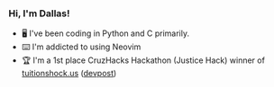 ### Hi, I'm Dallas!

- 🖥️ I've been coding in Python and C primarily.
- ⌨️ I'm addicted to using Neovim
- 🏆 I'm a 1st place CruzHacks Hackathon (Justice Hack) winner of [tuitionshock.us](http:tuitionshock.us) ([devpost](devpost.com/software/tuition-shock)) 

<!--
**dallasmeyer/dallasmeyer** is a ✨ _special_ ✨ repository because its `README.md` (this file) appears on your GitHub profile.

Here are some ideas to get you started:

- 🔭 I’m currently working on ...
- 🌱 I’m currently learning ...
- 👯 I’m looking to collaborate on ...
- 🤔 I’m looking for help with ...
- 💬 Ask me about ...
- 📫 How to reach me: ...
- 😄 Pronouns: ...
- ⚡ Fun fact: ...
-->
